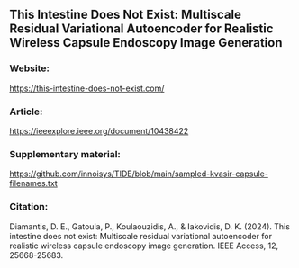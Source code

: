 ## This Intestine Does Not Exist: Multiscale Residual Variational Autoencoder for Realistic Wireless Capsule Endoscopy Image Generation 

### Website: 
https://this-intestine-does-not-exist.com/

### Article: 
https://ieeexplore.ieee.org/document/10438422

### Supplementary material: 
https://github.com/innoisys/TIDE/blob/main/sampled-kvasir-capsule-filenames.txt

### Citation: 
Diamantis, D. E., Gatoula, P., Koulaouzidis, A., & Iakovidis, D. K. (2024). This intestine does not exist: Multiscale residual variational autoencoder for realistic wireless capsule endoscopy image generation. IEEE Access, 12, 25668-25683.

